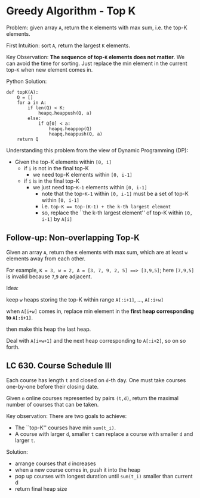 Greedy Algorithm - Top K
===

Problem: given array `A`, return the `K` elements with max sum, i.e. the top-K elements.

First Intuition: sort `A`, return the largest `K` elements.

Key Observation: **The sequence of top-`K` elements does not matter**. We can avoid the time for sorting. 
Just replace the min element in the current top-`K` when new element comes in.

Python Solution:

```
def topK(A):
    Q = []
    for a in A:
        if len(Q) < K: 
            heapq.heappush(Q, a)
        else:
            if Q[0] < a:
                heapq.heappop(Q)
                heapq.heappush(Q, a)
    return Q
```

Understanding this problem from the view of Dynamic Programming (DP):

* Given the top-K elements within `[0, i]`
    * if `i` is not in the final top-K
        * we need top-K elements within `[0, i-1]`
    * if `i` is in the final top-K 
        * we just need top-`K-1` elements within `[0, i-1]`
            * note that the top-`K-1` within `[0, i-1]` must be a set of top-K within `[0, i-1]`
            * i.e. `top-K == top-(K-1) + the k-th largest element`
            * so, replace the ``the k-th largest element'' of top-K within `[0, i-1]` by `A[i]`

Follow-up: Non-overlapping Top-K
---

Given an array `A`, return the `K` elements with max sum, which are at least `w` elements away from each other.

For example, `K = 3, w = 2, A = [3, 7, 9, 2, 5] ==> [3,9,5]`; here `[7,9,5]` is invalid because `7`,`9` are adjacent. 

Idea: 

keep `w` heaps storing the top-K within range `A[:i+1]`, ..., `A[:i+w]`  

when `A[i+w]` comes in, replace min element in the **first heap corresponding to `A[:i+1]`**.

then make this heap the last heap.

Deal with `A[i+w+1]` and the next heap corresponding to `A[:i+2]`, so on so forth.



LC 630. Course Schedule III
---

Each course has length `t` and closed on `d`-th day. One must take courses one-by-one before their closing date.

Given `n` online courses represented by pairs `(t,d)`, return the maximal number of courses that can be taken.

Key observation: 
There are two goals to achieve:
* The ``top-K'' courses have min `sum(t_i)`.
* A course with larger `d`, smaller `t` can replace a course with smaller `d` and larger `t`.

Solution:
* arrange courses that `d` increases
* when a new course comes in, push it into the heap
* pop up courses with longest duration until `sum(t_i)` smaller than current d
* return final heap size






